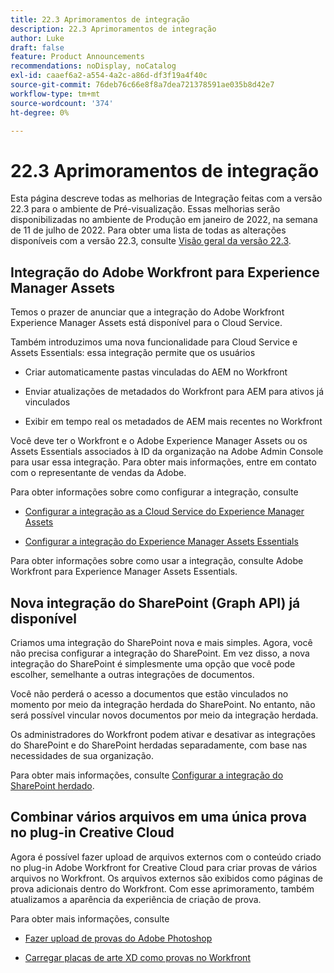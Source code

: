 ```yaml
---
title: 22.3 Aprimoramentos de integração
description: 22.3 Aprimoramentos de integração
author: Luke
draft: false
feature: Product Announcements
recommendations: noDisplay, noCatalog
exl-id: caaef6a2-a554-4a2c-a86d-df3f19a4f40c
source-git-commit: 76deb76c66e8f8a7dea721378591ae035b8d42e7
workflow-type: tm+mt
source-wordcount: '374'
ht-degree: 0%

---
```


# 22.3 Aprimoramentos de integração

Esta página descreve todas as melhorias de Integração feitas com a versão 22.3 para o ambiente de Pré-visualização. Essas melhorias serão disponibilizadas no ambiente de Produção em janeiro de 2022, na semana de 11 de julho de 2022. Para obter uma lista de todas as alterações disponíveis com a versão 22.3, consulte [Visão geral da versão 22.3](/help/quicksilver/product-announcements/product-releases/22.3-release-activity/22-3-release-overview.md).

## Integração do Adobe Workfront para Experience Manager Assets

Temos o prazer de anunciar que a integração do Adobe Workfront Experience Manager Assets está disponível para o Cloud Service.

Também introduzimos uma nova funcionalidade para Cloud Service e Assets Essentials: essa integração permite que os usuários

* Criar automaticamente pastas vinculadas do AEM no Workfront

* Enviar atualizações de metadados do Workfront para AEM para ativos já vinculados

* Exibir em tempo real os metadados de AEM mais recentes no Workfront


Você deve ter o Workfront e o Adobe Experience Manager Assets ou os Assets Essentials associados à ID da organização na Adobe Admin Console para usar essa integração. Para obter mais informações, entre em contato com o representante de vendas da Adobe.

Para obter informações sobre como configurar a integração, consulte

* [Configurar a integração as a Cloud Service do Experience Manager Assets](/help/quicksilver/administration-and-setup/configure-integrations/configure-aacs-integration.md)

* [Configurar a integração do Experience Manager Assets Essentials](/help/quicksilver/documents/adobe-workfront-for-experience-manager-assets-essentials/setup-asset-essentials.md)


Para obter informações sobre como usar a integração, consulte Adobe Workfront para Experience Manager Assets Essentials.

## Nova integração do SharePoint (Graph API) já disponível

Criamos uma integração do SharePoint nova e mais simples. Agora, você não precisa configurar a integração do SharePoint. Em vez disso, a nova integração do SharePoint é simplesmente uma opção que você pode escolher, semelhante a outras integrações de documentos.

Você não perderá o acesso a documentos que estão vinculados no momento por meio da integração herdada do SharePoint. No entanto, não será possível vincular novos documentos por meio da integração herdada.

Os administradores do Workfront podem ativar e desativar as integrações do SharePoint e do SharePoint herdadas separadamente, com base nas necessidades de sua organização.

Para obter mais informações, consulte [Configurar a integração do SharePoint herdado](/help/quicksilver/administration-and-setup/configure-integrations/configure-sharepoint-integration.md).

## Combinar vários arquivos em uma única prova no plug-in Creative Cloud

Agora é possível fazer upload de arquivos externos com o conteúdo criado no plug-in Adobe Workfront for Creative Cloud para criar provas de vários arquivos no Workfront. Os arquivos externos são exibidos como páginas de prova adicionais dentro do Workfront. Com esse aprimoramento, também atualizamos a aparência da experiência de criação de prova.

Para obter mais informações, consulte

* [Fazer upload de provas do Adobe Photoshop](/help/quicksilver/workfront-integrations-and-apps/adobe-workfront-for-creative-cloud/wf-cc-proofs-ps.md)

* [Carregar placas de arte XD como provas no Workfront](/help/quicksilver/workfront-integrations-and-apps/adobe-workfront-for-creative-cloud/wf-adobe-xd-proofs.md)
